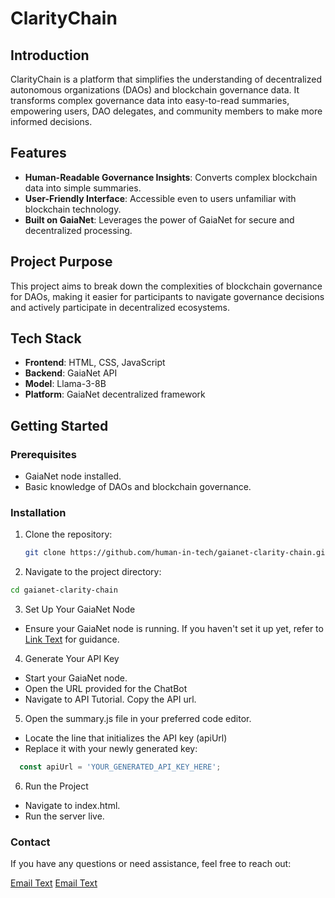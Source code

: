 # ClarityChain

## Introduction
ClarityChain is a platform that simplifies the understanding of decentralized autonomous organizations (DAOs) and blockchain governance data. It transforms complex governance data into easy-to-read summaries, empowering users, DAO delegates, and community members to make more informed decisions.

## Features
- **Human-Readable Governance Insights**: Converts complex blockchain data into simple summaries.
- **User-Friendly Interface**: Accessible even to users unfamiliar with blockchain technology.
- **Built on GaiaNet**: Leverages the power of GaiaNet for secure and decentralized processing.

## Project Purpose
This project aims to break down the complexities of blockchain governance for DAOs, making it easier for participants to navigate governance decisions and actively participate in decentralized ecosystems.

## Tech Stack
- **Frontend**: HTML, CSS, JavaScript
- **Backend**: GaiaNet API
- **Model**: Llama-3-8B 
- **Platform**: GaiaNet decentralized framework

## Getting Started

### Prerequisites
- GaiaNet node installed.
- Basic knowledge of DAOs and blockchain governance.

### Installation
1. Clone the repository:
   ```bash
   git clone https://github.com/human-in-tech/gaianet-clarity-chain.git
   ```
2. Navigate to the project directory:
  ```bash
  cd gaianet-clarity-chain
```
3. Set Up Your GaiaNet Node
- Ensure your GaiaNet node is running. If you haven't set it up yet, refer to [Link Text](https://github.com/human-in-tech/gaianet-clarity-chain/blob/main/GaiaNetDocumentation.md) for guidance.

4. Generate Your API Key
- Start your GaiaNet node.
- Open the URL provided for the ChatBot
- Navigate to API Tutorial. Copy the API url.

5. Open the summary.js file in your preferred code editor.
- Locate the line that initializes the API key (apiUrl)
- Replace it with your newly generated key:
```javascript
  const apiUrl = 'YOUR_GENERATED_API_KEY_HERE';
```
  
6. Run the Project
- Navigate to index.html.
- Run the server live.

### Contact
If you have any questions or need assistance, feel free to reach out:

[Email Text](mailto:rastogikashish984@gmail.com)
[Email Text](mailto:khyatisingh.tech@gmail.com)


